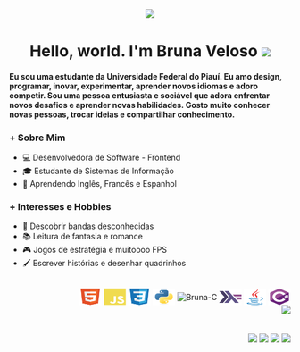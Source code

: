 <div align=center>
 <img src="https://i.ibb.co/Kbdgq8G/54bda352b17744efa1f6898040455423.gif">
</div>
 
<h1 align="center">Hello, world. I'm Bruna Veloso <img src="https://media.giphy.com/media/hvRJCLFzcasrR4ia7z/giphy.gif" width="35"></h1>
<h4>
Eu sou uma estudante da Universidade Federal do Piauí. Eu amo  design, programar, inovar, experimentar, aprender novos idiomas e adoro competir. Sou uma pessoa entusiasta e sociável que adora enfrentar novos desafios e aprender novas habilidades. Gosto muito conhecer novas pessoas, trocar ideias e compartilhar conhecimento. </h4>

### + Sobre Mim

- 💻 Desenvolvedora de Software - Frontend
- 🎓 Estudante de Sistemas de Informação
- 🌱 Aprendendo Inglês, Francês e Espanhol

### + Interesses e Hobbies

- 🎵 Descobrir bandas desconhecidas
- 📚 Leitura de fantasia e romance
- 🎮 Jogos de estratégia e muitoooo FPS
- 🖌️ Escrever histórias e desenhar quadrinhos

<div style="display: inline_block" align=right><br>
  	<img align="center" alt="Bruna-HTML" height="30" width="40" src="https://raw.githubusercontent.com/devicons/devicon/master/icons/html5/html5-original.svg">
	<img align="center" alt="Bruna-Js" height="30" width="40" src="https://raw.githubusercontent.com/devicons/devicon/master/icons/javascript/javascript-plain.svg">
	<img align="center" alt="Bruna-CSS" height="30" width="40" src="https://raw.githubusercontent.com/devicons/devicon/master/icons/css3/css3-original.svg">
	<img align="center" alt="Bruna-Python" height="30" width="40" src="https://raw.githubusercontent.com/devicons/devicon/master/icons/python/python-original.svg">
	<img align="center" alt="Bruna-C" height="30" width="40" src="https://cdn.jsdelivr.net/gh/devicons/devicon/icons/c/c-original.svg"/>
	<img align="center" alt="Bruna-Haskell" height="30" width="40" src="https://raw.githubusercontent.com/devicons/devicon/2ae2a900d2f041da66e950e4d48052658d850630/icons/haskell/haskell-original.svg"/>
	<img align="center" alt="Bruna-Java" height="30" width="40" src="https://raw.githubusercontent.com/devicons/devicon/2ae2a900d2f041da66e950e4d48052658d850630/icons/java/java-original.svg"/>
	<img align="center" alt="Bruna-C#" height="30" width="40" src="https://raw.githubusercontent.com/devicons/devicon/2ae2a900d2f041da66e950e4d48052658d850630/icons/csharp/csharp-original.svg"/>
</div>

 <div align=right>
  <a href="https://github.com/gamesbrunaa">
  <img height="200em" src="https://github-readme-stats.vercel.app/api/top-langs/?username=gamesbrunaa&layout=compact&langs_count=7&theme=vue&hide_border=true"/>
</div>
  
##
 
<div align="right">
	
  <a href="https://instagram.com/gamesbrunaa/">
    <img align="center" src="https://img.shields.io/badge/Instagram-1C1C1C?style=for-the-badge&logo=instagram&logoColor=00FFFF"/></a>
  <a href="https://twitter.com/xxkuronekoK">
    <img align="center" src="https://img.shields.io/badge/Twitter-1C1C1C?style=for-the-badge&logo=twitter&logoColor=00FFFF"/></a>
  <a href="https://discord.gg/gamesbrunaa">
     <img align="center" src="https://img.shields.io/badge/Discord-1C1C1C?style=for-the-badge&logo=discord&logoColor=00FFFF"></a>
  <a href="https://www.linkedin.com/in/bruna-veloso-2996b2219/">
    <img align="center" src="https://img.shields.io/badge/LinkedIn-1C1C1C?style=for-the-badge&logo=linkedin&logoColor=00FFFF"
	  
</div>
